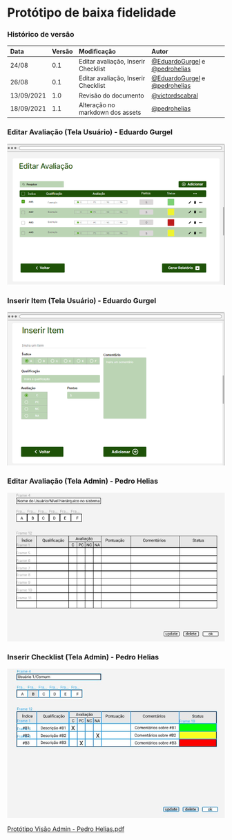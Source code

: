 # Protótipo de baixa fidelidade

### Histórico de versão

| Data       | Versão | Modificação                         | Autor                                                                                               |
| :--------- | :----- | :---------------------------------- | :-------------------------------------------------------------------------------------------------- |
| 24/08      | 0.1    | Editar avaliação, Inserir Checklist | [@EduardoGurgel](https://github.com/EduardoGurgel) e [@pedrohelias](https://github.com/pedrohelias) |
| 26/08      | 0.1    | Editar avaliação, Inserir Checklist | [@EduardoGurgel](https://github.com/EduardoGurgel) e [@pedrohelias](https://github.com/pedrohelias) |
| 13/09/2021 | 1.0    | Revisão do documento                | [@victordscabral](https://github.com/victordscabral)                                                |
| 18/09/2021 | 1.1    | Alteração no markdown dos assets    | [@pedrohelias](https://github.com/pedrohelias)                                                      |

### Editar Avaliação (Tela Usuário) - Eduardo Gurgel

![AE2](/docs/assets/produtos/prototipos/prototipo_time_a/editar_avaliacao_tela_usuario.png)

### Inserir Item (Tela Usuário) - Eduardo Gurgel

![AE1](/docs/assets/produtos/prototipos/prototipo_time_a/inserir_item_tela_usuario.png)

### Editar Avaliação (Tela Admin) - Pedro Helias

![photo4985795030623038071](/docs/assets/produtos/prototipos/prototipo_time_a/editar_avaliacao_tela_admin.jpg)

### Inserir Checklist (Tela Admin) - Pedro Helias

![photo4985795030623038070](/docs/assets/produtos/prototipos/prototipo_time_a/inserir_checklist_tela_admin.jpg)

[Protótipo Visão Admin - Pedro Helias.pdf](https://github.com/fga-eps-mds/2021-1-hospitalar/files/7042564/Prototipo.Visao.Admin.-.Pedro.Helias.pdf)
